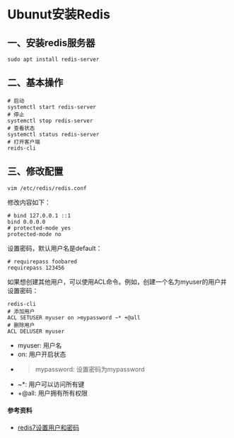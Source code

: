 # Ubunut安装Redis

## 一、安装redis服务器

```
sudo apt install redis-server
```

## 二、基本操作

```
# 启动
systemctl start redis-server
# 停止
systemctl stop redis-server
# 查看状态
systemctl status redis-server
# 打开客户端
reids-cli
```
## 三、修改配置

```
vim /etc/redis/redis.conf
```

修改内容如下：

```
# bind 127.0.0.1 ::1
bind 0.0.0.0
# protected-mode yes
protected-mode no
```

设置密码，默认用户名是default：

```
# requirepass foobared
requirepass 123456
```

如果想创建其他用户，可以使用ACL命令。例如，创建一个名为myuser的用户并设置密码：

```
redis-cli
# 添加用户
ACL SETUSER myuser on >mypassword ~* +@all
# 删除用户
ACL DELUSER myuser
```

- myuser: 用户名
- on: 用户开启状态
- >mypassword: 设置密码为mypassword
- ~*: 用户可以访问所有键
- +@all: 用户拥有所有权限

#### 参考资料

- [redis7设置用户和密码](https://blog.51cto.com/u_16213421/11904725)
